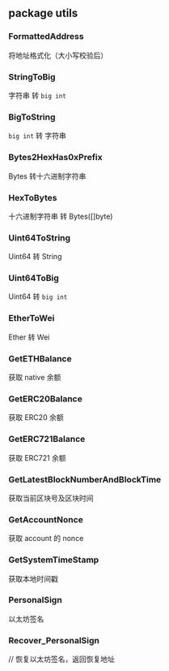 ## package utils

### FormattedAddress

将地址格式化（大小写校验后）

### StringToBig

字符串 转 `big int`

### BigToString

`big int` 转 字符串

### Bytes2HexHas0xPrefix

Bytes 转十六进制字符串

### HexToBytes

十六进制字符串 转 Bytes([]byte)

### Uint64ToString

Uint64 转 String

### Uint64ToBig

Uint64 转 `big int`

### EtherToWei

Ether 转 Wei

### GetETHBalance

获取 native 余额

### GetERC20Balance

获取 ERC20 余额

### GetERC721Balance

获取 ERC721 余额

### GetLatestBlockNumberAndBlockTime

获取当前区块号及区块时间

### GetAccountNonce

获取 account 的 nonce

### GetSystemTimeStamp

获取本地时间戳

### PersonalSign

以太坊签名

### Recover_PersonalSign

// 恢复以太坊签名，返回恢复地址

